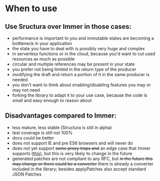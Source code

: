 # When to use

## Use Sructura over Immer in those cases:
- performance is important to you and immutable states are becoming a bottleneck in your application
- the state you have to deal with is possibly very huge and complex
- in serverless functions or in the cloud, because you'd want to cut used resources as much as possible
- circular and multiple references may be present in your state
- you prefer not being limited in the return type of the producer
- modifying the draft and return a portion of it in the same producer is needed
- you don't want to think about enabling/disabling features you may or may not need
- forking the library to adapt it to your use case, because the code is small and easy enough to reason about

## Disadvantages compared to Immer:
- less mature, less stable (Structura is still in alpha)
- test coverage is still not 100%
- docs could be better
- does not support IE and pre ES6 browsers and will never do
- does not yet support ~~some proxy traps and~~ an edge case that Immer supports ([this](./edge-cases.md#assigning-draftable-objects-to-non-draftable-objects)), but this is very likely to change in the future
- generated patches are not compliant to any RFC, but ~~in the future this may change or there could be a converter~~ there is already a converter included in the library; besides applyPatches also accept standard JSON Patches
